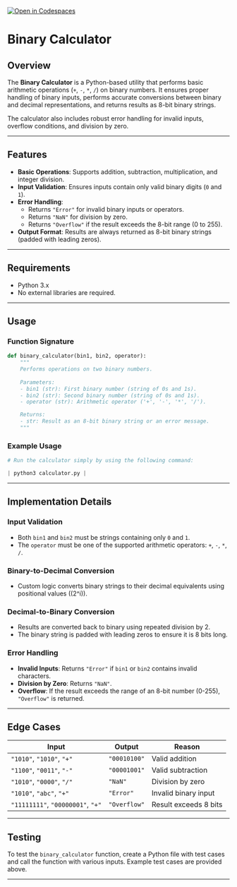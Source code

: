 [![Open in Codespaces](https://classroom.github.com/assets/launch-codespace-2972f46106e565e64193e422d61a12cf1da4916b45550586e14ef0a7c637dd04.svg)](https://classroom.github.com/open-in-codespaces?assignment_repo_id=17648231)
# Binary Calculator

## Overview

The **Binary Calculator** is a Python-based utility that performs basic arithmetic operations (`+`, `-`, `*`, `/`) on binary numbers. It ensures proper handling of binary inputs, performs accurate conversions between binary and decimal representations, and returns results as 8-bit binary strings.

The calculator also includes robust error handling for invalid inputs, overflow conditions, and division by zero.

---

## Features

- **Basic Operations**: Supports addition, subtraction, multiplication, and integer division.
- **Input Validation**: Ensures inputs contain only valid binary digits (`0` and `1`).
- **Error Handling**:
  - Returns `"Error"` for invalid binary inputs or operators.
  - Returns `"NaN"` for division by zero.
  - Returns `"Overflow"` if the result exceeds the 8-bit range (0 to 255).
- **Output Format**: Results are always returned as 8-bit binary strings (padded with leading zeros).

---

## Requirements

- Python 3.x
- No external libraries are required.

---

## Usage

### Function Signature

```python
def binary_calculator(bin1, bin2, operator):
    """
    Performs operations on two binary numbers.
    
    Parameters:
    - bin1 (str): First binary number (string of 0s and 1s).
    - bin2 (str): Second binary number (string of 0s and 1s).
    - operator (str): Arithmetic operator ('+', '-', '*', '/').

    Returns:
    - str: Result as an 8-bit binary string or an error message.
    """
```

### Example Usage

```python
# Run the calculator simply by using the following command:

| python3 calculator.py |
```

---

## Implementation Details

### Input Validation
- Both `bin1` and `bin2` must be strings containing only `0` and `1`.
- The `operator` must be one of the supported arithmetic operators: `+`, `-`, `*`, `/`.

### Binary-to-Decimal Conversion
- Custom logic converts binary strings to their decimal equivalents using positional values (\(2^i\)).

### Decimal-to-Binary Conversion
- Results are converted back to binary using repeated division by 2.
- The binary string is padded with leading zeros to ensure it is 8 bits long.

### Error Handling
- **Invalid Inputs**: Returns `"Error"` if `bin1` or `bin2` contains invalid characters.
- **Division by Zero**: Returns `"NaN"`.
- **Overflow**: If the result exceeds the range of an 8-bit number (0-255), `"Overflow"` is returned.

---

## Edge Cases

| Input                             | Output       | Reason                   |
|-----------------------------------|--------------|--------------------------|
| `"1010"`, `"1010"`, `"+"`         | `"00010100"` | Valid addition           |
| `"1100"`, `"0011"`, `"-"`         | `"00001001"` | Valid subtraction         |
| `"1010"`, `"0000"`, `"/"`         | `"NaN"`      | Division by zero         |
| `"1010"`, `"abc"`, `"+"`          | `"Error"`    | Invalid binary input     |
| `"11111111"`, `"00000001"`, `"+"` | `"Overflow"` | Result exceeds 8 bits    |

---

## Testing

To test the `binary_calculator` function, create a Python file with test cases and call the function with various inputs. Example test cases are provided above.

---

